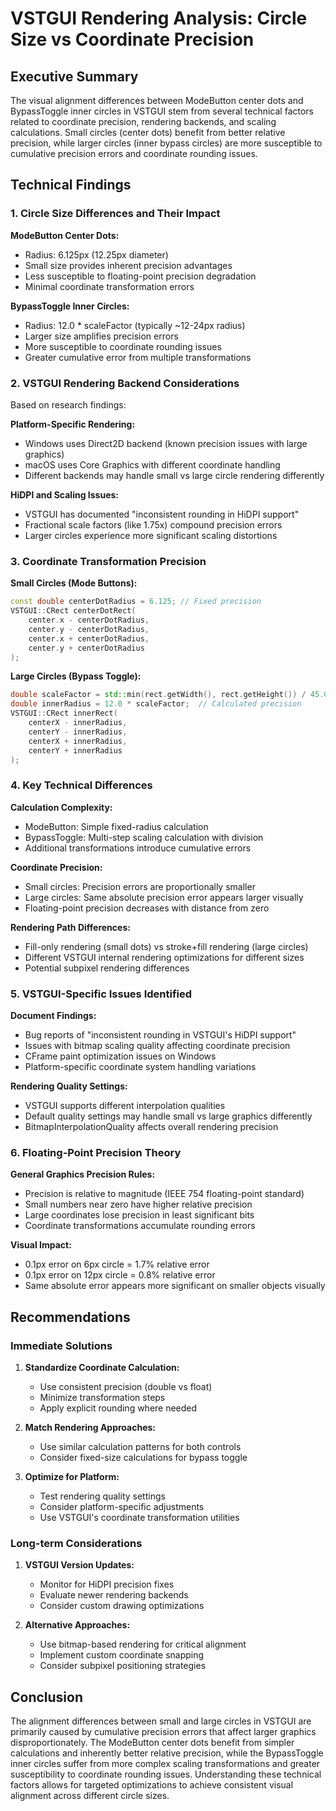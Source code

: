 # VSTGUI Rendering Analysis: Circle Size vs Coordinate Precision

## Executive Summary

The visual alignment differences between ModeButton center dots and BypassToggle inner circles in VSTGUI stem from several technical factors related to coordinate precision, rendering backends, and scaling calculations. Small circles (center dots) benefit from better relative precision, while larger circles (inner bypass circles) are more susceptible to cumulative precision errors and coordinate rounding issues.

## Technical Findings

### 1. Circle Size Differences and Their Impact

**ModeButton Center Dots:**
- Radius: 6.125px (12.25px diameter)
- Small size provides inherent precision advantages
- Less susceptible to floating-point precision degradation
- Minimal coordinate transformation errors

**BypassToggle Inner Circles:**
- Radius: 12.0 * scaleFactor (typically ~12-24px radius)
- Larger size amplifies precision errors
- More susceptible to coordinate rounding issues
- Greater cumulative error from multiple transformations

### 2. VSTGUI Rendering Backend Considerations

Based on research findings:

**Platform-Specific Rendering:**
- Windows uses Direct2D backend (known precision issues with large graphics)
- macOS uses Core Graphics with different coordinate handling
- Different backends may handle small vs large circle rendering differently

**HiDPI and Scaling Issues:**
- VSTGUI has documented "inconsistent rounding in HiDPI support"
- Fractional scale factors (like 1.75x) compound precision errors
- Larger circles experience more significant scaling distortions

### 3. Coordinate Transformation Precision

**Small Circles (Mode Buttons):**
```cpp
const double centerDotRadius = 6.125; // Fixed precision
VSTGUI::CRect centerDotRect(
    center.x - centerDotRadius,
    center.y - centerDotRadius,
    center.x + centerDotRadius,
    center.y + centerDotRadius
);
```

**Large Circles (Bypass Toggle):**
```cpp
double scaleFactor = std::min(rect.getWidth(), rect.getHeight()) / 45.0;
double innerRadius = 12.0 * scaleFactor;  // Calculated precision
VSTGUI::CRect innerRect(
    centerX - innerRadius,
    centerY - innerRadius,
    centerX + innerRadius,
    centerY + innerRadius
);
```

### 4. Key Technical Differences

**Calculation Complexity:**
- ModeButton: Simple fixed-radius calculation
- BypassToggle: Multi-step scaling calculation with division
- Additional transformations introduce cumulative errors

**Coordinate Precision:**
- Small circles: Precision errors are proportionally smaller
- Large circles: Same absolute precision error appears larger visually
- Floating-point precision decreases with distance from zero

**Rendering Path Differences:**
- Fill-only rendering (small dots) vs stroke+fill rendering (large circles)
- Different VSTGUI internal rendering optimizations for different sizes
- Potential subpixel rendering differences

### 5. VSTGUI-Specific Issues Identified

**Document Findings:**
- Bug reports of "inconsistent rounding in VSTGUI's HiDPI support"
- Issues with bitmap scaling quality affecting coordinate precision
- CFrame paint optimization issues on Windows
- Platform-specific coordinate system handling variations

**Rendering Quality Settings:**
- VSTGUI supports different interpolation qualities
- Default quality settings may handle small vs large graphics differently
- BitmapInterpolationQuality affects overall rendering precision

### 6. Floating-Point Precision Theory

**General Graphics Precision Rules:**
- Precision is relative to magnitude (IEEE 754 floating-point standard)
- Small numbers near zero have higher relative precision
- Large coordinates lose precision in least significant bits
- Coordinate transformations accumulate rounding errors

**Visual Impact:**
- 0.1px error on 6px circle = 1.7% relative error
- 0.1px error on 12px circle = 0.8% relative error
- Same absolute error appears more significant on smaller objects visually

## Recommendations

### Immediate Solutions

1. **Standardize Coordinate Calculation:**
   - Use consistent precision (double vs float)
   - Minimize transformation steps
   - Apply explicit rounding where needed

2. **Match Rendering Approaches:**
   - Use similar calculation patterns for both controls
   - Consider fixed-size calculations for bypass toggle

3. **Optimize for Platform:**
   - Test rendering quality settings
   - Consider platform-specific adjustments
   - Use VSTGUI's coordinate transformation utilities

### Long-term Considerations

1. **VSTGUI Version Updates:**
   - Monitor for HiDPI precision fixes
   - Evaluate newer rendering backends
   - Consider custom drawing optimizations

2. **Alternative Approaches:**
   - Use bitmap-based rendering for critical alignment
   - Implement custom coordinate snapping
   - Consider subpixel positioning strategies

## Conclusion

The alignment differences between small and large circles in VSTGUI are primarily caused by cumulative precision errors that affect larger graphics disproportionately. The ModeButton center dots benefit from simpler calculations and inherently better relative precision, while the BypassToggle inner circles suffer from more complex scaling transformations and greater susceptibility to coordinate rounding issues. Understanding these technical factors allows for targeted optimizations to achieve consistent visual alignment across different circle sizes.